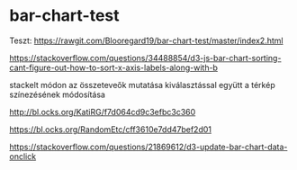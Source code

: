 # bar-chart-test

Teszt: https://rawgit.com/Blooregard19/bar-chart-test/master/index2.html

https://stackoverflow.com/questions/34488854/d3-js-bar-chart-sorting-cant-figure-out-how-to-sort-x-axis-labels-along-with-b

stackelt módon az összeteveők mutatása
kiválasztással együtt a térkép színezésének módosítása

http://bl.ocks.org/KatiRG/f7d064cd9c3efbc3c360

https://bl.ocks.org/RandomEtc/cff3610e7dd47bef2d01

https://stackoverflow.com/questions/21869612/d3-update-bar-chart-data-onclick

